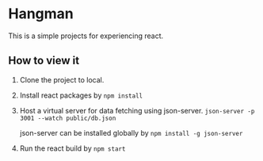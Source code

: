 # Hangman

This is a simple projects for experiencing react.

## How to view it

1. Clone the project to local.
2. Install react packages by ```npm install```
3. Host a virtual server for data fetching using json-server. ```json-server -p 3001 --watch public/db.json```

    json-server can be installed globally by ```npm install -g json-server```
4. Run the react build by ```npm start```